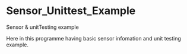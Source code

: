 # Sensor_Unittest_Example
Sensor &amp; unitTesting example

Here in this programme having basic sensor infomation and unit testing example.
